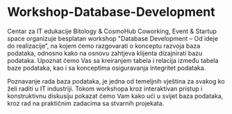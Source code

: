 # Workshop-Database-Development

Centar za IT edukacije Bitology & CosmoHub Coworking, Event & Startup space organizuje besplatan workshop "Database Development – Od ideje do realizacije“, 
na kojem ćemo razgovarati o konceptu razvoja baza podataka, odnosno kako na osnovu zahtjeva klijenta dizajnirati bazu podataka. 
Upoznat ćemo Vas sa kreiranjem tabela i relacija između tabela baze podataka, kao i sa konceptima osiguravanja integritet podataka.

Poznavanje rada baza podataka, je jedna od temeljnih vještina za svakog ko želi raditi u IT industriji. Tokom workshopa kroz interaktivan pristup i 
konstruktivnu diskusiju pokazat ćemo Vam kako ući u svijet baza podataka, kroz rad na praktičnim zadacima sa stvarnih projekata.
